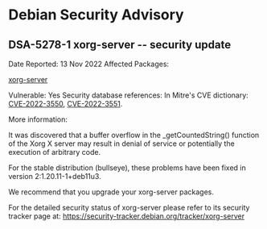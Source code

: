 
Debian Security Advisory
========================


DSA-5278-1 xorg-server -- security update
-----------------------------------------



Date Reported:
13 Nov 2022
Affected Packages:

[xorg-server](https://packages.debian.org/src:xorg-server)

Vulnerable:
Yes
Security database references:
In Mitre's CVE dictionary: [CVE-2022-3550](https://security-tracker.debian.org/tracker/CVE-2022-3550), [CVE-2022-3551](https://security-tracker.debian.org/tracker/CVE-2022-3551).  

More information:

It was discovered that a buffer overflow in the \_getCountedString()
function of the Xorg X server may result in denial of service or
potentially the execution of arbitrary code.


For the stable distribution (bullseye), these problems have been fixed in
version 2:1.20.11-1+deb11u3.


We recommend that you upgrade your xorg-server packages.


For the detailed security status of xorg-server please refer to
its security tracker page at:
<https://security-tracker.debian.org/tracker/xorg-server>





